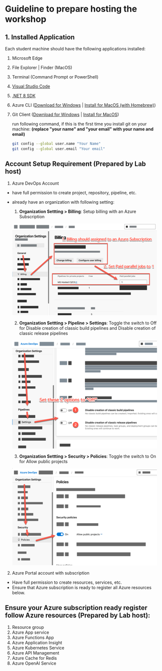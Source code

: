 
# Guideline to prepare hosting the workshop


## 1. Installed Application 

Each student machine should have the following applications installed:

1. Microsoft Edge
2. File Explorer | Finder (MacOS)
3. Terminal (Command Prompt or PowerShell)
4. [Visual Studio Code](https://code.visualstudio.com/)
5. [.NET 8 SDK](https://dotnet.microsoft.com/en-us/download/dotnet/8.0)
7. Azure CLI ([Download for Windows](https://learn.microsoft.com/en-us/cli/azure/install-azure-cli-windows?tabs=azure-cli#install-or-update) | [Install for MacOS (with Homebrew)](https://learn.microsoft.com/en-us/cli/azure/install-azure-cli-macos))
8. Git Client ([Download for Windows](https://git-scm.com/download/win) | [Install for MacOS](https://git-scm.com/download/mac))
    
    run following command, if this is the first time you install git on your machine: **(replace "your name" and "your email" with your name and email)**

    ```bash
    git config --global user.name "Your Name"
    git config --global user.email "Your email"
    ```

## Account Setup Requirement (Prepared by Lab host)

1. Azure DevOps Account
  - have full permission to create project, repository, pipeline, etc.
  - already have an organization with following setting:
    1. **Organization Settting > Billing**: Setup billing with an Azure Subscription

    ![Azure DevOps Billing](./media/devop1-set-billing.png)

    2. **Organization Settting > Pipeline > Settings**: Toggle the switch to Off for Disable creation of classic build pipelines and Disable creation of classic release pipelines

    ![Azure DevOps Pipeline Setting](./media/devop2-set-pipeline.png)

    3. **Organization Settting > Security > Policies**: Toggle the switch to On for Allow public projects

    ![Azure DevOps Policy Setting](./media/devop3-set-policy.png)

 
2. Azure Portal account with subscription
  - Have full permission to create resources, services, etc. 
  - Ensure that Azure subscription is ready to register all Azure resources below.


## Ensure your Azure subscription ready register follow Azure resources (Prepared by Lab host): 

1. Resource group
2. Azure App service
3. Azure Functions App
4. Azure Application Insight
5. Azure Kubernetes Service
6. Azure API Management
7. Azure Cache for Redis
8. Azure OpenAI Service
